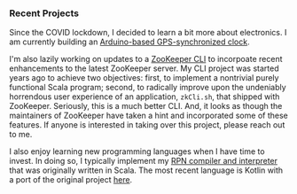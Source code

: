 ### Recent Projects

Since the COVID lockdown, I decided to learn a bit more about electronics. I am currently building an [Arduino-based GPS-synchronized clock](https://github.com/davidledwards/gps-clock).

I'm also lazily working on updates to a [ZooKeeper CLI](https://github.com/davidledwards/zookeeper) to incorpoate recent enhancements to the latest ZooKeeper server. My CLI project was started years ago to achieve two objectives: first, to implement a nontrivial purely functional Scala program; second, to radically improve upon the undeniably horrendous user experience of an application, `zkCli.sh`, that shipped with ZooKeeper. Seriously, this is a much better CLI. And, it looks as though the maintainers of ZooKeeper have taken a hint and incorporated some of these features. If anyone is interested in taking over this project, please reach out to me.

I also enjoy learning new programming languages when I have time to invest. In doing so, I typically implement my [RPN compiler and interpreter](https://github.com/davidledwards/rpn) that was originally written in Scala. The most recent language is Kotlin with a port of the original project [here](https://github.com/davidledwards/rpn-kotlin).
